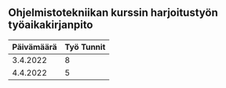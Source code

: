 ## Ohjelmistotekniikan kurssin harjoitustyön työaikakirjanpito  

| Päivämäärä    | Työ Tunnit    |
| ------------- | ------------- |
| 3.4.2022      |   8            |
| 4.4.2022      |   5            |